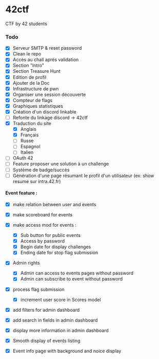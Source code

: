 # 42ctf
CTF by 42 students

### Todo

- [x] Serveur SMTP & reset password
- [x] Clean le repo
- [x] Accès au chall après validation
- [x] Section "Intro"
- [x] Section Treasure Hunt
- [x] Edition de profil
- [x] Ajouter de la Doc
- [x] Infrastructure de pwn
- [x] Organiser une session découverte
- [x] Compteur de flags
- [x] Graphiques statistiques
- [x] Création d'un discord linkable
- [ ] Refonte du linkage discord -> 42ctf
- [x] Traduction du site
    - [x] Anglais
    - [x] Français
    - [ ] Russe
    - [ ] Espagnol
    - [ ] Italien
- [ ] OAuth 42
- [ ] Feature proposer une solution à un challenge
- [ ] Système de badge/succès
- [ ] Génération d'une page résumant le profil d'un utilisateur (ex: show resume sur intra.42.fr)

#### Event feature :
- [X] make relation between user and events
- [X] make scoreboard for events
- [X] make access mod for events :
   - [X] Sub button for public events
   - [X] Access by password
   - [X] Begin date for display challenges
   - [X] Ending date for stop flag submission
- [X] Admin rights
   - [X] Admin can access to events pages without password
   - [X] Admin can subscribe to event without password

- [X] process flag submission
   - [X] increment user score in Scores model

- [X] add filters for admin dashboard
- [X] add search in fields in admin dashboard
- [X] display more information in admin dashboard

- [X] Smooth display of events listing
- [X] Event info page with background and noice display